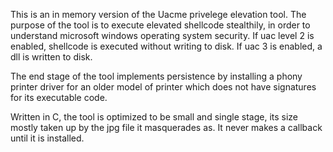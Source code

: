 This is an in memory version of the Uacme privelege elevation tool. The purpose of the tool is to execute elevated shellcode stealthily, in order to understand microsoft windows operating system security. If uac level 2 is enabled, shellcode is executed without writing to disk. If uac 3 is enabled, a dll is written to disk.

The end stage of the tool implements persistence by installing a phony printer driver for an older model of printer which does not have signatures for its executable code.

Written in C, the tool is optimized to be small and single stage, its size mostly taken up by the jpg file it masquerades as. It never makes a callback until it is installed.
